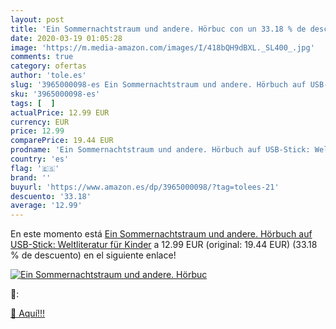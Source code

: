 ```yaml
---
layout: post
title: 'Ein Sommernachtstraum und andere. Hörbuc con un 33.18 % de descuento'
date: 2020-03-19 01:05:28
image: 'https://m.media-amazon.com/images/I/418bQH9dBXL._SL400_.jpg'
comments: true
category: ofertas
author: 'tole.es'
slug: '3965000098-es Ein Sommernachtstraum und andere. Hörbuch auf USB-Stick:...'
sku: '3965000098-es'
tags: [  ]
actualPrice: 12.99 EUR
currency: EUR
price: 12.99
comparePrice: 19.44 EUR
prodname: 'Ein Sommernachtstraum und andere. Hörbuch auf USB-Stick: Weltliteratur für Kinder'
country: 'es'
flag: '🇪🇸'
brand: ''
buyurl: 'https://www.amazon.es/dp/3965000098/?tag=tolees-21'
descuento: '33.18'
average: '12.99'
---
```


En este momento está [Ein Sommernachtstraum und andere. Hörbuch auf USB-Stick: Weltliteratur für Kinder](https://www.amazon.es/dp/3965000098/?tag=tolees-21) a 12.99 EUR (original: 19.44 EUR) (33.18 %  de descuento) en el siguiente enlace!

[![Ein Sommernachtstraum und andere. Hörbuc](https://m.media-amazon.com/images/I/418bQH9dBXL._SL400_.jpg)](https://www.amazon.es/dp/3965000098/?tag=tolees-21)

🔎:


[🛒 Aquí!!!](https://www.amazon.es/dp/3965000098/?tag=tolees-21)

